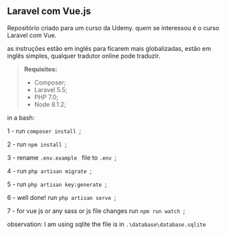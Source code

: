 Laravel com Vue.js
---------


Repositório criado para um curso da Udemy.
quem se interessou é o curso Laravel com Vue.

as instruções estão em inglês para ficarem mais globalizadas,
estão em inglês simples, qualquer tradutor online pode traduzir.

> **Requisitos:**
> - Composer;
> - Laravel 5.5;
> - PHP 7.0;
> - Node 8.1.2;


in a bash:

1 - run ```composer install ```;

2 - run ```npm install ```;

3 - rename ```.env.example ``` file to ```.env ```;

4 - run ```php artisan migrate ```;

5 - run ```php artisan key:generate ```;

6 - well done! run ```php artisan serve ```;

7 - for vue js or any sass or js file changes run ```npm run watch ```;

observation: I am using sqlite the file is in ```.\database\database.sqlite ```